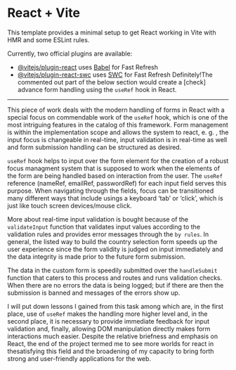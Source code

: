 # React + Vite

This template provides a minimal setup to get React working in Vite with HMR and some ESLint rules.

Currently, two official plugins are available:

- [@vitejs/plugin-react](https://github.com/vitejs/vite-plugin-react/blob/main/packages/plugin-react/README.md) uses [Babel](https://babeljs.io/) for Fast Refresh
- [@vitejs/plugin-react-swc](https://github.com/vitejs/vite-plugin-react-swc) uses [SWC](https://swc.rs/) for Fast Refresh
Definitely!The commented out part of the below section would create a [check] advance form handling using the `useRef` hook in React.
 

 
---
 

 
This piece of work deals with the modern handling of forms in React with a special focus on commendable work of the `useRef` hook, which is one of the most intriguing features in the catalog of this framework. Form management is within the implementation scope and allows the system to react, e. g. , the input focus is changeable in real-time, input validation is in real-time as well and form submission handling can be structured as desired.
 

 
`useRef` hook helps to input over the form element for the creation of a robust focus managment system that is supposed to work when the elements of the form are being handled based on interaction from the user. The `useRef` reference (nameRef, emailRef, passwordRef) for each input field serves this purpose. When navigating through the fields, focus can be transitioned many different ways that include usings a keyboard ‘tab’ or ‘click’, which is just like touch screen devices/mouse click.
 

 
More about real-time input validation is bought because of the `validateInput` function that validates input values according to the validation rules and provides error messages through the `by rules`. In general, the listed way to build the country selection form speeds up the user experience since the form validity is judged on input immediately and the data integrity is made prior to the future form submission.
 

 
The data in the custom form is speedily submitted over the `handleSubmit` function that caters to this process and routes and runs validation checks. When there are no errors the data is being logged; but if there are then the submission is banned and messages of the errors show up.
 

 
I will put down lessons I gained from this task among which are, in the first place, use of `useRef` makes the handling more higher level and, in the second place, it is necessary to provide immediate feedback for input validation and, finally, allowing DOM manipulation directly makes form interactions much easier. Despite the relative briefness and emphasis on React, the end of the project termed me to see more worlds for react in thesatisfying this field and the broadening of my capacity to bring forth strong and user-friendly applications for the web.
